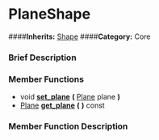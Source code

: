 #  PlaneShape  
####**Inherits:** [Shape](class_shape)
####**Category:** Core

###  Brief Description  


###  Member Functions 
  * void  **[set&#95;plane](#set_plane)**  **(** [Plane](class_plane) plane  **)**
  * [Plane](class_plane)  **[get&#95;plane](#get_plane)**  **(** **)** const

###  Member Function Description  

